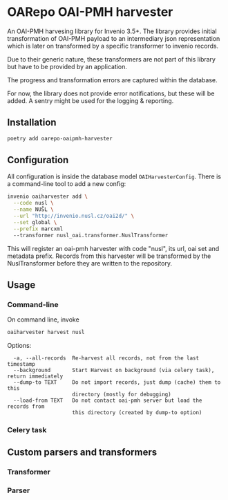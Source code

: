 # OARepo OAI-PMH harvester

An OAI-PMH harvesing library for Invenio 3.5+. The library provides initial transformation of OAI-PMH payload to an
intermediary json representation which is later on transformed by a specific transformer to invenio records.

Due to their generic nature, these transformers are not part of this library but have to be provided by an application.

The progress and transformation errors are captured within the database.

For now, the library does not provide error notifications, but these will be added. A sentry might be used for the
logging & reporting.

## Installation

```bash
poetry add oarepo-oaipmh-harvester
```

## Configuration

All configuration is inside the database model `OAIHarvesterConfig`.
There is a command-line tool to add a new config:

```bash
invenio oaiharvester add \
  --code nusl \
  --name NUŠL \
  --url "http://invenio.nusl.cz/oai2d/" \
  --set global \
  --prefix marcxml 
  --transformer nusl_oai.transformer.NuslTransformer
```

This will register an oai-pmh harvester with code "nusl",
its url, oai set and metadata prefix. Records from this
harvester will be transformed by the NuslTransformer before
they are written to the repository.

## Usage

### Command-line

On command line, invoke

```bash
oaiharvester harvest nusl
```

Options:

```text
  -a, --all-records  Re-harvest all records, not from the last timestamp
  --background       Start Harvest on background (via celery task), return immediately
  --dump-to TEXT     Do not import records, just dump (cache) them to this
                     directory (mostly for debugging)
  --load-from TEXT   Do not contact oai-pmh server but load the records from
                     this directory (created by dump-to option)
```

### Celery task

## Custom parsers and transformers

### Transformer

### Parser